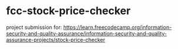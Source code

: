 # fcc-stock-price-checker
project submission for: https://learn.freecodecamp.org/information-security-and-quality-assurance/information-security-and-quality-assurance-projects/stock-price-checker
